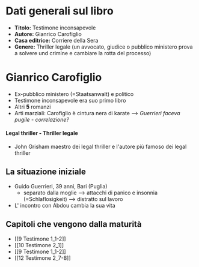 # Dati generali sul libro
- __Titolo:__ Testimone inconsapevole
- __Autore:__ Gianrico Carofiglio
- __Casa editrice:__ Corriere della Sera
- __Genere:__ Thriller legale (un avvocato, giudice o pubblico ministero prova a solvere und crimine e cambiare la rotta del processo)

# Gianrico Carofiglio
- Ex-pubblico ministero (=Staatsanwalt) e politico
- Testimone inconsapevole era suo primo libro
- Altri __5__ romanzi
- Arti marziali: Carofiglio è cintura nera di karate --> _Guerrieri faceva pugile - correlazione?_


#### Legal thriller - Thriller legale
- John Grisham maestro dei legal thriller e l'autore più famoso dei legal thriller

## La situazione iniziale
- Guido Guerrieri, 39 anni, Bari (Puglia)
	- separato dalla moglie
		--> attacchi di panico e insonnia (=Schlaflosigkeit)
		--> distratto sul lavoro
- L' incontro con Abdou cambia la sua vita

## Capitoli che vengono dalla maturità
- [[9 Testimone 1_1-2]]
- [[10 Testimone 2_1]]
- [[9 Testimone 1_1-2]]
- [[12 Testimone 2_7-8]]